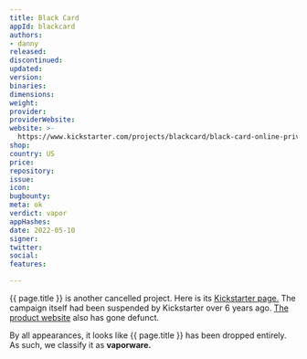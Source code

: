 ```yaml
---
title: Black Card
appId: blackcard
authors:
- danny
released: 
discontinued: 
updated: 
version: 
binaries: 
dimensions: 
weight: 
provider: 
providerWebsite: 
website: >-
  https://www.kickstarter.com/projects/blackcard/black-card-online-privacy-simplified/description
shop: 
country: US
price: 
repository: 
issue: 
icon: 
bugbounty: 
meta: ok
verdict: vapor
appHashes: 
date: 2022-05-10
signer: 
twitter: 
social: 
features: 

---
```


{{ page.title }} is another cancelled project. Here is its [Kickstarter page.](https://www.kickstarter.com/projects/blackcard/black-card-online-privacy-simplified/description) The campaign itself had been suspended by Kickstarter over 6 years ago. [The product website](http://www.blackcard.tech/) also has gone defunct.

By all appearances, it looks like {{ page.title }} has been dropped entirely. As such, we classify it as **vaporware.**
